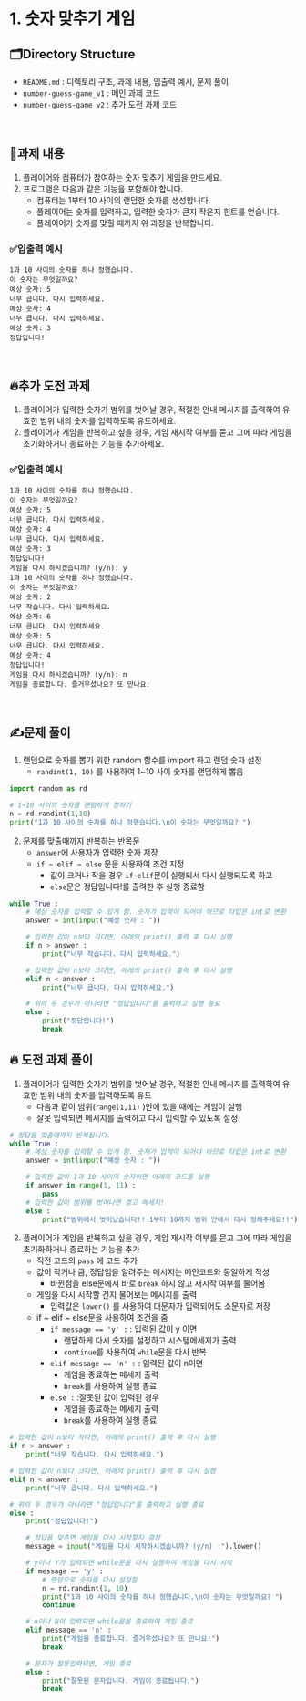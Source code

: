 # 1. 숫자 맞추기 게임


## 🗂️Directory Structure

- `README.md` : 디렉토리 구조, 과제 내용, 입출력 예시, 문제 풀이
- `number-guess-game_v1` : 메인 과제 코드
- `number-guess-game_v2` : 추가 도전 과제 코드

<br>

## 📝과제 내용
1. 플레이어와 컴퓨터가 참여하는 숫자 맞추기 게임을 만드세요. 
2. 프로그램은 다음과 같은 기능을 포함해야 합니다.
   - 컴퓨터는 1부터 10 사이의 랜덤한 숫자를 생성합니다.
   - 플레이어는 숫자를 입력하고, 입력한 숫자가 큰지 작은지 힌트를 얻습니다.
   - 플레이어가 숫자를 맞힐 때까지 위 과정을 반복합니다.

### ✅입출력 예시
```
1과 10 사이의 숫자를 하나 정했습니다.
이 숫자는 무엇일까요?
예상 숫자: 5
너무 큽니다. 다시 입력하세요.
예상 숫자: 4
너무 큽니다. 다시 입력하세요.
예상 숫자: 3
정답입니다!
```

<br>

## 🔥추가 도전 과제
1. 플레이어가 입력한 숫자가 범위를 벗어날 경우, 적절한 안내 메시지를 출력하여 유효한 범위 내의 숫자를 입력하도록 유도하세요.
2. 플레이어가 게임을 반복하고 싶을 경우, 게임 재시작 여부를 묻고 그에 따라 게임을 초기화하거나 종료하는 기능을 추가하세요.
### ✅입출력 예시
```
1과 10 사이의 숫자를 하나 정했습니다.
이 숫자는 무엇일까요?
예상 숫자: 5
너무 큽니다. 다시 입력하세요.
예상 숫자: 4
너무 큽니다. 다시 입력하세요.
예상 숫자: 3
정답입니다!
게임을 다시 하시겠습니까? (y/n): y
1과 10 사이의 숫자를 하나 정했습니다.
이 숫자는 무엇일까요?
예상 숫자: 2
너무 작습니다. 다시 입력하세요.
예상 숫자: 6
너무 큽니다. 다시 입력하세요.
예상 숫자: 5
너무 큽니다. 다시 입력하세요.
예상 숫자: 4
정답입니다!
게임을 다시 하시겠습니까? (y/n): n
게임을 종료합니다. 즐거우셨나요? 또 만나요!
```

<br>

## ✍️문제 풀이

1. 랜덤으로 숫자를 뽑기 위한 random 함수를 imiport 하고 랜덤 숫자 설정
    - `randint(1, 10)` 를 사용하여 1~10 사이 숫자를 랜덤하게 뽑음
```python
import random as rd

# 1~10 사이의 숫자를 랜덤하게 정하기
n = rd.randint(1,10)
print("1과 10 사이의 숫자를 하나 정했습니다.\n이 숫자는 무엇일까요? ")
```

2. 문제를 맞출때까지 반복하는 반목문 
    - `answer`에 사용자가 입력한 숫자 저장
    - `if ~ elif ~ else` 문을 사용하여 조건 지정
        - 값이 크거나 작을 경우 `if~elif`문이 실행되서 다시 실행되도록 하고
        - `else`문은 정답입니다!를 출력한 후 실행 종료함

```python
while True :
    # 예상 숫자를 입력할 수 있게 함. 숫자가 입력이 되어야 하므로 타입은 int로 변환
    answer = int(input("예상 숫자 : "))

    # 입력한 값이 n보다 작다면, 아래의 print() 출력 후 다시 실행
    if n > answer :
        print("너무 작습니다. 다시 입력하세요.")

    # 입력한 값이 n보다 크다면, 아래의 print() 출력 후 다시 실행
    elif n < answer :
        print("너무 큽니다. 다시 입력하세요.")

    # 위의 두 경우가 아니라면 "정답입니다"를 출력하고 실행 종료
    else :
        print("정답입니다!")
        break
```

## 🔥 도전 과제 풀이

1. 플레이어가 입력한 숫자가 범위를 벗어날 경우, 적절한 안내 메시지를 출력하여 유효한 범위 내의 숫자를 입력하도록 유도
    - 다음과 같이 범위(`range(1,11)` )안에 있을 때에는 게임이 실행
    - 잘못 입력되면 메시지를 출력하고 다시 입력할 수 있도록 설정

```python
# 정답을 맞출때까지 반복됩니다.
while True :
    # 예상 숫자를 입력할 수 있게 함. 숫자가 입력이 되어야 하므로 타입은 int로 변환
    answer = int(input("예상 숫자 : "))

    # 입력한 값이 1과 10 사이의 숫자이면 아래의 코드를 실행
    if answer in range(1, 11) :
        pass
    # 입력한 값이 범위를 벗어나면 경고 메세지!
    else :
        print("범위에서 벗어났습니다!! 1부터 10까지 범위 안에서 다시 정해주세요!!")
```

2. 플레이어가 게임을 반복하고 싶을 경우, 게임 재시작 여부를 묻고 그에 따라 게임을 초기화하거나 종료하는 기능을 추가
    - 직전 코드의 `pass` 에 코드 추가
    - 값이 작거나 큼, 정답임을 알려주는 메시지는 메인코드와 동일하게 작성
        - 바뀐점을 else문에서 바로 `break` 하지 않고 재시작 여부를 물어봄
    - 게임을 다시 시작할 건지 물어보는 메시지를 출력
        - 입력값은 `lower()` 를 사용하여 대문자가 입력되어도 소문자로 저장
    - if ~ elif ~ else문을 사용하여 조건을 줌
        - `if message == 'y' :`  :  입력된 값이 y 이면
            - 랜덤하게 다시 숫자를 설정하고 시스템메세지가 출력
            - `continue`를 사용하여 `while`문을 다시 반복
        - `elif message == 'n' :`  : 입력된 값이 n이면
            - 게임을 종료하는 메세지 출력
            - `break`를 사용하여 실행 종료
        - `else :`  :잘못된 값이 입력된 경우
            - 게임을 종료하는 메세지 출력
            - `break`를 사용하여 실행 종료

```python
# 입력한 값이 n보다 작다면, 아래의 print() 출력 후 다시 실행
if n > answer :
    print("너무 작습니다. 다시 입력하세요.")

# 입력한 값이 n보다 크다면, 아래의 print() 출력 후 다시 실행
elif n < answer :
    print("너무 큽니다. 다시 입력하세요.")

# 위의 두 경우가 아니라면 "정답입니다"를 출력하고 실행 종료
else :
    print("정답입니다!")

    # 정답을 맞추면 게임을 다시 시작할지 결정
    message = input("게임을 다시 시작하시겠습니까? (y/n) :").lower()

    # y이나 Y가 입력되면 while문을 다시 실행하여 게임을 다시 시작
    if message == 'y' :
        # 랜덤으로 숫자를 다시 설정함
        n = rd.randint(1, 10)
        print("1과 10 사이의 숫자를 하나 정했습니다.\n이 숫자는 무엇일까요? ")
        continue

    # n이나 N이 입력되면 while문을 종료하여 게임 종료
    elif message == 'n' :
        print("게임을 종료합니다. 즐거우셨나요? 또 만나요!")
        break

    # 문자가 잘못입력되면, 게임 종료
    else :
        print("잘못된 문자입니다. 게임이 종료됩니다.")
        break

```
